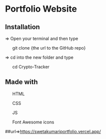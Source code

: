 # Portfolio Website

## Installation
=> Open your terminal and then type
<ul>git clone {the url to the GitHub repo}</ul>
=> cd into the new folder and type
<ul>cd Crypto-Tracker</ul>

## Made with 
<ul>HTML</ul>
<ul>CSS</ul>
<ul>JS</ul>
<ul>Font Awesome icons</ul>

##url=>https://swetakumariportfolio.vercel.app/
